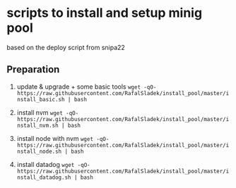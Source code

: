 # scripts to install and setup minig pool
based on the deploy script from snipa22


## Preparation

1. update & upgrade + some basic tools
```wget -qO- https://raw.githubusercontent.com/RafalSladek/install_pool/master/install_basic.sh | bash```

2. install nvm
```wget -qO- https://raw.githubusercontent.com/RafalSladek/install_pool/master/install_nvm.sh | bash```

3. install node with nvm
```wget -qO- https://raw.githubusercontent.com/RafalSladek/install_pool/master/install_node.sh | bash```

4. install datadog
```wget -qO- https://raw.githubusercontent.com/RafalSladek/install_pool/master/install_datadog.sh | bash```
